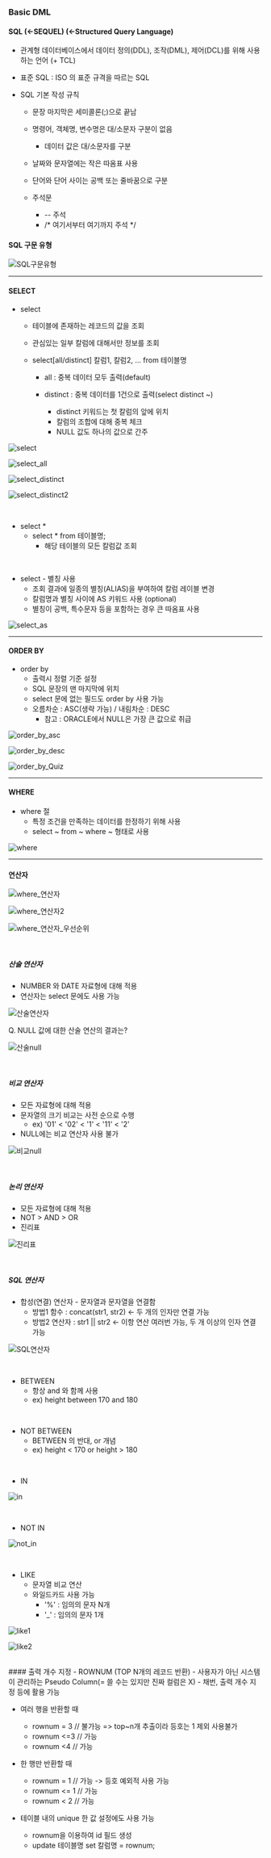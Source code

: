 ### Basic DML
#### SQL (<-SEQUEL) (<-Structured Query Language)
- 관계형 데이터베이스에서 데이터 정의(DDL), 조작(DML), 제어(DCL)를 위해 사용하는 언어 (+ TCL)
  
- 표준 SQL : ISO 의 표준 규격을 따르는 SQL
  
- SQL 기본 작성 규칙
  - 문장 마지막은 세미콜론(;)으로 끝남
    
  - 명령어, 객체명, 변수명은 대/소문자 구분이 없음
    - 데이터 값은 대/소문자를 구분
      
  - 날짜와 문자열에는 작은 따옴표 사용
    
  - 단어와 단어 사이는 공백 또는 줄바꿈으로 구분
    
  - 주석문
    - -- 주석
    - /* 여기서부터
          여기까지 주석 */


#### SQL 구문 유형

![SQL구문유형](https://github.com/silverywaves/IT_ACADEMY/assets/155939946/e656d1d1-6556-4f7f-b88a-64980a968701)


---

#### SELECT
- select
  - 테이블에 존재하는 레코드의 값을 조회
  - 관심있는 일부 칼럼에 대해서만 정보를 조회
    
  - select[all/distinct] 칼럼1, 칼럼2, ... from 테이블명
    - all : 중복 데이터 모두 출력(default)
      
    - distinct : 중복 데이터를 1건으로 출력(select distinct ~)
      - distinct 키워드는 첫 칼럼의 앞에 위치
      - 칼럼의 조합에 대해 중복 체크
      - NULL 값도 하나의 값으로 간주

![select](https://github.com/silverywaves/IT_ACADEMY/assets/155939946/64eaf37d-90a6-46ff-af82-da09a0db4bc3)



![select_all](https://github.com/silverywaves/IT_ACADEMY/assets/155939946/c997aae7-ab6f-4335-b63b-d58aa87a68a9)


![select_distinct](https://github.com/silverywaves/IT_ACADEMY/assets/155939946/9dc01001-30d3-43d0-9705-58e93c52f4b2)

![select_distinct2](https://github.com/silverywaves/IT_ACADEMY/assets/155939946/68849933-516b-4b81-a9db-ab31ae4a0970)

<br>

- select *
  - select * from 테이블명;
    - 해당 테이블의 모든 칼럼값 조회

<br>


- select - 별칭 사용
  - 조회 결과에 일종의 별칭(ALIAS)을 부여하여 칼럼 레이블 변경
  - 칼럼명과 별칭 사이에 AS 키워드 사용 (optional)
  - 별칭이 공백, 특수문자 등을 포함하는 경우 큰 따옴표 사용

![select_as](https://github.com/silverywaves/IT_ACADEMY/assets/155939946/56a5f6c9-9fc2-424a-9d34-af11a3c73f8b)


---

#### ORDER BY
- order by
  - 출력시 정렬 기준 설정
  - SQL 문장의 맨 마지막에 위치
  - select 문에 없는 필드도 order by 사용 가능
  - 오름차순 : ASC(생략 가능) / 내림차순 : DESC
    - 참고 : ORACLE에서 NULL은 가장 큰 값으로 취급


![order_by_asc](https://github.com/silverywaves/IT_ACADEMY/assets/155939946/bcfbe08f-d476-4d90-9743-b69abaa22c0d)


![order_by_desc](https://github.com/silverywaves/IT_ACADEMY/assets/155939946/cc9b47eb-0663-46d9-b707-64ccd6bf35cc)


![order_by_Quiz](https://github.com/silverywaves/IT_ACADEMY/assets/155939946/d83bf655-5a43-4e02-b56d-6dc3d2895a27)


---

#### WHERE
- where 절
  - 특정 조건을 만족하는 데이터를 한정하기 위해 사용
  - select ~ from ~ where ~ 형태로 사용

![where](https://github.com/silverywaves/IT_ACADEMY/assets/155939946/099c20f2-600e-4d43-bfc9-c6890261e823)


---

#### 연산자


![where_연산자](https://github.com/silverywaves/IT_ACADEMY/assets/155939946/e406fcc4-590d-4b7f-bcaf-6ae383e5fd35)

![where_연산자2](https://github.com/silverywaves/IT_ACADEMY/assets/155939946/abc69b7f-eafc-4964-95cf-04bd546b8bdb)


![where_연산자_우선순위](https://github.com/silverywaves/IT_ACADEMY/assets/155939946/84e5dcd7-c35a-44af-b0d5-96577c8a7b40)


<br>

##### 산술 연산자
- NUMBER 와 DATE 자료형에 대해 적용
- 연산자는 select 문에도 사용 가능

![산술연산자](https://github.com/silverywaves/IT_ACADEMY/assets/155939946/5ab91a10-fbae-490b-9222-5afc581700bc)



Q. NULL 값에 대한 산술 연산의 결과는?



![산술null](https://github.com/silverywaves/IT_ACADEMY/assets/155939946/c85f367c-6dad-4d12-9db4-10e93d542e21)



<br>

##### 비교 연산자
- 모든 자료형에 대해 적용
- 문자열의 크기 비교는 사전 순으로 수행
  - ex) '01' < '02' < '1' < '11' < '2'
- NULL에는 비교 연산자 사용 불가   


![비교null](https://github.com/silverywaves/IT_ACADEMY/assets/155939946/5030e92a-149a-4956-b01b-f74cb16d115a)


<br>

##### 논리 연산자
- 모든 자료형에 대해 적용
- NOT > AND > OR
- 진리표
 
![진리표](https://github.com/silverywaves/IT_ACADEMY/assets/155939946/847d1f9b-d742-4f18-8845-06e008744db7)


<br>

##### SQL 연산자
- 합성(연결) 연산자 - 문자열과 문자열을 연결함
  - 방법1 함수 : concat(str1, str2) <- 두 개의 인자만 연결 가능
  - 방법2 연산자 : str1 || str2     <- 이항 연산 여러번 가능, 두 개 이상의 인자 연결 가능

![SQL연산자](https://github.com/silverywaves/IT_ACADEMY/assets/155939946/78a5fc05-4365-4566-a42f-d31dbd30420e)

<br>

- BETWEEN
  - 항상 and 와 함께 사용
  - ex) height between 170 and 180

<br>

- NOT BETWEEN
  - BETWEEN 의 반대, or 개념 
  - ex) height < 170 or height > 180 


<br>

- IN


![in](https://github.com/silverywaves/IT_ACADEMY/assets/155939946/d3bf6160-91f0-4f76-a4ee-1b125e427b2b)

<br>

- NOT IN

![not_in](https://github.com/silverywaves/IT_ACADEMY/assets/155939946/edf7a246-0a15-4b35-8d8e-71dccc2e12f4)


<br>

- LIKE
  - 문자열 비교 연산
  - 와일드카드 사용 가능
    - '%' : 임의의 문자 N개
    - '_' : 임의의 문자 1개
      
   
![like1](https://github.com/silverywaves/IT_ACADEMY/assets/155939946/1ed9089b-0371-4e56-9dc8-29901f1bb339)


![like2](https://github.com/silverywaves/IT_ACADEMY/assets/155939946/ed0649dc-58c2-43a6-94a1-c4169aba8253)


<br>
#### 출력 개수 지정
- ROWNUM (TOP N개의 레코드 반환)
  - 사용자가 아닌 시스템이 관리하는 Pseudo Column(= 쓸 수는 있지만 진짜 컬럼은 X)
    - 채번, 출력 개수 지정 등에 활용 가능

  - 여러 행을 반환할 때
    - rownum = 3  // 불가능 => top~n개 추출이라 등호는 1 제외 사용불가
    - rownum <=3  // 가능
    - rownum <4   // 가능
   
  - 한 행만 반환할 때
    - rownum = 1   // 가능 -> 등호 예외적 사용 가능
    - rownum <= 1  // 가능
    - rownum < 2   // 가능

  - 테이블 내의 unique 한 값 설정에도 사용 가능
    - rownum을 이용하여 id 필드 생성
    - update 테이블명 set 칼럼명 = rownum;





